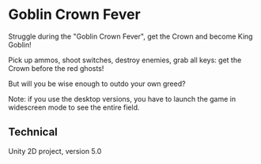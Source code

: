 # Goblin Crown Fever

Struggle during the "Goblin Crown Fever", get the Crown and become King Goblin!

Pick up ammos, shoot switches, destroy enemies, grab all keys: get the Crown before the red ghosts!

But will you be wise enough to outdo your own greed?

Note: if you use the desktop versions, you have to launch the game in widescreen mode to see the entire field.

## Technical

Unity 2D project, version 5.0
